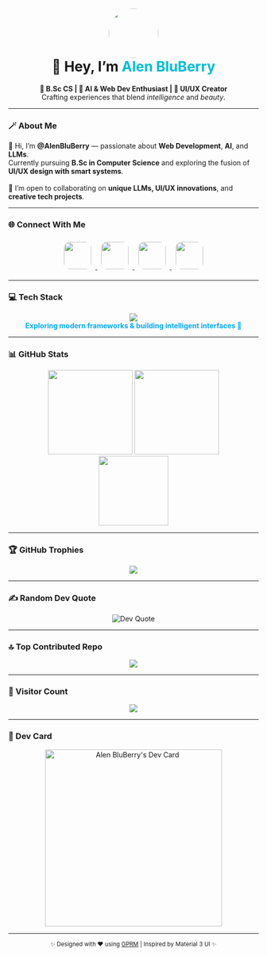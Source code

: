 <!-- 🌌 Modern Material 3–Inspired GitHub Profile for @AlenBluBerry -->

<h1 align="center">
  <img src="https://github.com/AlenBluBerry.png" width="100" style="border-radius:50%" />
  <br/>
  💫 Hey, I’m <span style="color:#00BCD4;">Alen BluBerry</span>
</h1>

<p align="center">
  <b>🌱 B.Sc CS | 🧠 AI & Web Dev Enthusiast | 🎨 UI/UX Creator</b><br/>
  Crafting experiences that blend <i>intelligence</i> and <i>beauty</i>.
</p>

---

### 🪄 About Me

👋 Hi, I’m **@AlenBluBerry** — passionate about **Web Development**, **AI**, and **LLMs**.  
Currently pursuing **B.Sc in Computer Science** and exploring the fusion of **UI/UX design with smart systems**.  
<br/>
💞️ I’m open to collaborating on **unique LLMs, UI/UX innovations**, and **creative tech projects**.

---

### 🌐 Connect With Me

<p align="center">
  <a href="https://github.com/AlenBluBerry" target="_blank">
    <img src="https://skillicons.dev/icons?i=github&theme=dark" width="55" style="margin: 8px; border-radius:12px;" />
  </a>
  <a href="https://linkedin.com/in/alenbluberry" target="_blank">
    <img src="https://skillicons.dev/icons?i=linkedin&theme=dark" width="55" style="margin: 8px; border-radius:12px;" />
  </a>
  <a href="https://twitter.com/AlenBluBerry" target="_blank">
    <img src="https://skillicons.dev/icons?i=twitter&theme=dark" width="55" style="margin: 8px; border-radius:12px;" />
  </a>
  <a href="https://app.daily.dev/alenbluberry" target="_blank">
    <img src="https://skillicons.dev/icons?i=devto&theme=dark" width="55" style="margin: 8px; border-radius:12px;" />
  </a>
</p>

---

### 💻 Tech Stack

<p align="center">
  <img src="https://skillicons.dev/icons?i=html,css,js,react,nextjs,tailwind,php,laravel,python,flask,firebase,mysql,git,github,figma" /><br/>
  <b style="color:#03A9F4;">Exploring modern frameworks & building intelligent interfaces 🚀</b>
</p>

---

### 📊 GitHub Stats

<p align="center">
  <img src="https://github-readme-stats.vercel.app/api?username=AlenBluBerry&theme=tokyonight&hide_border=false&include_all_commits=true&count_private=true" height="170" />
  <img src="https://github-readme-streak-stats.herokuapp.com/?user=AlenBluBerry&theme=tokyonight&hide_border=false" height="170" /><br/>
  <img src="https://github-readme-stats.vercel.app/api/top-langs/?username=AlenBluBerry&theme=tokyonight&hide_border=false&layout=compact" height="140"/>
</p>

---

### 🏆 GitHub Trophies

<p align="center">
  <img src="https://github-profile-trophy.vercel.app/?username=AlenBluBerry&theme=discord&no-frame=false&no-bg=false&margin-w=8"/>
</p>

---

### ✍️ Random Dev Quote

<p align="center">
  <img src="https://quotes-github-readme.vercel.app/api?type=horizontal&theme=tokyonight" alt="Dev Quote"/>
</p>

---

### 🔝 Top Contributed Repo

<p align="center">
  <img src="https://github-contributor-stats.vercel.app/api?username=AlenBluBerry&limit=5&theme=tokyonight&combine_all_yearly_contributions=true"/>
</p>

---

### 🧭 Visitor Count

<p align="center">
  <img src="https://visitcount.itsvg.in/api?id=AlenBluBerry&label=Profile%20Views&color=6&icon=0&pretty=true" />
</p>

---

### 🪩 Dev Card

<p align="center">
  <a href="https://app.daily.dev/alenbluberry">
    <img src="https://api.daily.dev/devcards/v2/09QVivkggxMIWb8C4u1V3.png?type=default&r=aab" width="356" alt="Alen BluBerry's Dev Card"/>
  </a>
</p>

---

<p align="center">
  <sub>✨ Designed with ❤️ using <a href="https://gprm.itsvg.in" target="_blank">GPRM</a> | Inspired by Material 3 UI ✨</sub>
</p>